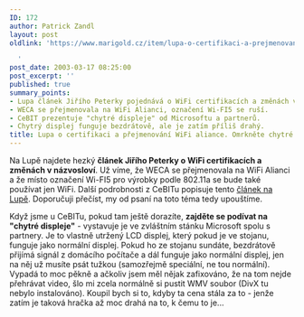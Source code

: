 ```yaml
---
ID: 172
author: Patrick Zandl
layout: post
oldlink: 'https://www.marigold.cz/item/lupa-o-certifikaci-a-prejmenovani-wifi-aliance-omrknete-chytre-displeje-na-cebitu

  '
post_date: 2003-03-17 08:25:00
post_excerpt: ''
published: true
summary_points:
- Lupa článek Jiřího Peterky pojednává o WiFi certifikacích a změnách v názvosloví.
- WECA se přejmenovala na WiFi Alianci, označení Wi-FI5 se ruší.
- CeBIT prezentuje "chytré displeje" od Microsoftu a partnerů.
- Chytrý displej funguje bezdrátově, ale je zatím příliš drahý.
title: Lupa o certifikaci a přejmenování WiFi aliance. Omrkněte chytré displeje na CeBITu.
---
```


<p>
Na Lupě najdete hezký <STRONG>článek Jiřího Peterky o WiFi certifikacích a změnách v názvosloví</STRONG>. Už víme, že WECA se přejmenovala na WiFi Alianci a že místo označení Wi-FI5 pro výrobky podle 802.11a se bude také používat jen WiFi. Další podrobnosti z CeBITu popisuje tento <A href="http://www.lupa.cz/clanek.php3?show=2752" target=_blank>článek na Lupě</A>. Doporučuji přečíst, my od psaní na toto téma tedy upouštíme. </p>

<p>
Když jsme u CeBITu, pokud tam ještě dorazíte, <STRONG>zajděte se podívat na "chytré displeje"</STRONG> - vystavuje je ve zvláštním stánku Microsoft spolu s partnery. Je to vlastně utržený LCD displej, který pokud je ve stojanu, funguje jako normální displej. Pokud ho ze stojanu sundáte, bezdrátově přijímá signál z domácího počítače a dál funguje jako normální displej, jen na něj už musíte psát tužkou (samozřejmě speciální, ne tou normální). Vypadá to moc pěkně a ačkoliv jsem měl nějak zafixováno, že na tom nejde přehrávat video, šlo mi zcela normálně si pustit WMV soubor (DivX tu nebylo instalováno). Koupil bych si to, kdyby ta cena stála za to - jenže zatím je taková hračka až moc drahá na to, k čemu to je...</p>